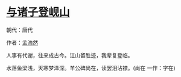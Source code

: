 # [与诸子登岘山](http://so.gushiwen.org/view_7576.aspx)

朝代：唐代

作者：[孟浩然](http://so.gushiwen.org/author_757.aspx)

人事有代谢，往来成古今。江山留胜迹，我辈复登临。

水落鱼梁浅，天寒梦泽深。羊公碑尚在，读罢泪沾襟。(尚在 一作：字在)

